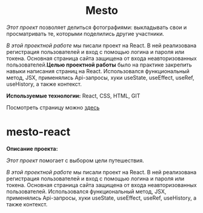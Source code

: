<h1 align="center">Mesto</h1>

*Этот проект* позволяет делиться фотографиями: выкладывать свои и просматривать те, которыми поделились другие участники.

*В этой проектной работе* мы писали проект на React. В ней реализована регистрация пользователей и вход с помощью логина и пароля или токена. Основная страница сайта защищена от входа неавторизованных пользователей.**Целью проектной работы** было на практике закрепить навыки написания страниц на React. Использовался функциональный метод, JSX, применялись Api-запросы, хуки useState, useEffect, useRef, useHistory, а также контекст.

**Используемые технологии:**
React, CSS, HTML, GIT

Посмотреть страницу можно [здесь](https://uliakarpova.github.io/russian-travel/)

# mesto-react
**Описание проекта:**

*Этот проект* помогает с выбором цели путешествия.  

*В этой проектной работе* мы писали проект на React. В ней реализована регистрация пользователей и вход с помощью логина и пароля или токена. Основная страница сайта защищена от входа неавторизованных пользователей. Использовался функциональный метод, JSX, применялись Api-запросы, хуки useState, useEffect, useRef, useHistory, а также контекст.

